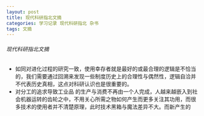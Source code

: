 ```yaml
---
layout: post
title: 现代科研指北文摘
categories: 学习记录 现代科研指北 杂书
tags: 文摘
---
```

###### 现代科研指北文摘

- 如同对进化过程的研究一致，使用幸存者就是最好的或最合理的逻辑是不恰当的，我们需要通过回溯来发现一些制度历史上的合理性与偶然性，逻辑自洽并不代表历史真相，这点对科研认识也是很重要的。
- 对分工的追求导致工业品
  的生产与消费不再由一个人完成，人越来越嵌入到社会机器运转的齿轮之中，不用关心所需之物如何产生而更多关注其功用，而很多技术的使用者并不清楚原理，此时技术黑箱与魔法差异不大。而新产生的
